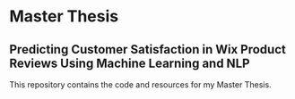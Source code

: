 # Master Thesis

## Predicting Customer Satisfaction in Wix Product Reviews Using Machine Learning and NLP

This repository contains the code and resources for my Master Thesis.
